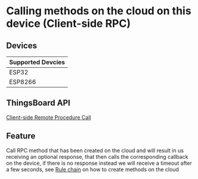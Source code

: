 # Calling methods on the cloud on this device (Client-side RPC)

## Devices
| Supported Devcies |
|-------------------|
|  ESP32            |
|  ESP8266          |

## ThingsBoard API
[Client-side Remote Procedure Call](https://thingsboard.io/docs/user-guide/rpc/#client-side-rpc)

## Feature
Call RPC method that has been created on the cloud and will result in us receiving an optional response,
that then calls the corresponding callback on the device, if there is no response instead we will receive a timeout after a few seconds,
see [Rule chain](https://thingsboard.io/docs/user-guide/rpc/#processing-the-client-side-rpc-by-the-platform) on how to create methods on the cloud
